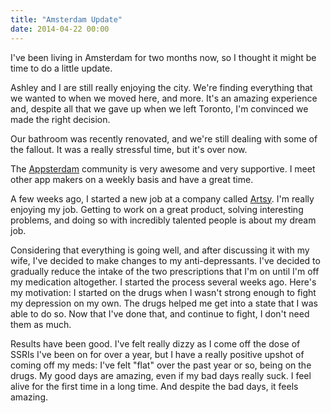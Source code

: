 ```yaml
---
title: "Amsterdam Update"
date: 2014-04-22 00:00
---
```


I've been living in Amsterdam for two months now, so I thought it might be time to do a little update.

Ashley and I are still really enjoying the city. We're finding everything that we wanted to when we moved here, and more. It's an amazing experience and, despite all that we gave up when we left Toronto, I'm convinced we made the right decision.

Our bathroom was recently renovated, and we're still dealing with some of the fallout. It was a really stressful time, but it's over now.

The [Appsterdam](https://appsterdam.rs) community is very awesome and very supportive. I meet other app makers on a weekly basis and have a great time.

A few weeks ago, I started a new job at a company called [Artsy](http://artsy.net). I'm really enjoying my job. Getting to work on a great product, solving interesting problems, and doing so with incredibly talented people is about my dream job.

Considering that everything is going well, and after discussing it with my wife, I've decided to make changes to my anti-depressants. I've decided to gradually reduce the intake of the two prescriptions that I'm on until I'm off my medication altogether. I started the process several weeks ago. Here's my motivation: I started on the drugs when I wasn't strong enough to fight my depression on my own. The drugs helped me get into a state that I was able to do so. Now that I've done that, and continue to fight, I don't need them as much.

Results have been good. I've felt really dizzy as I come off the dose of SSRIs I've been on for over a year, but I have a really positive upshot of coming off my meds: I've felt "flat" over the past year or so, being on the drugs. My good days are amazing, even if my bad days really suck. I feel alive for the first time in a long time. And despite the bad days, it feels amazing.

<!-- more -->
